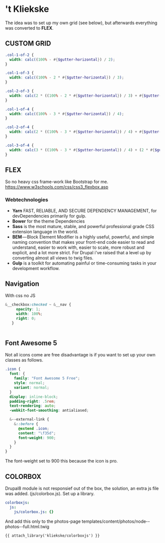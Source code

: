 # 't Kliekske

The idea was to set up my own grid (see below), but afterwards everything was converted to **FLEX**.

## CUSTOM GRID 
``` scss
.col-1-of-2 {
  width: calc((100% - #{$gutter-horizontal}) / 2);
}

.col-1-of-3 {
  width: calc((100% - 2 * #{$gutter-horizontal}) / 3);
}

.col-2-of-3 {
  width: calc(2 * ((100% - 2 * #{$gutter-horizontal}) / 3) + #{$gutter-horizontal});
}

.col-1-of-4 {
  width: calc((100% - 3 * #{$gutter-horizontal}) / 4);
}

.col-2-of-4 {
  width: calc(2 * ((100% - 3 * #{$gutter-horizontal}) / 4) + #{$gutter-horizontal}) ;
}

.col-3-of-4 {
  width: calc(3 * ((100% - 3 * #{$gutter-horizontal}) / 4) + (2 * #{$gutter-horizontal}));
}
```


## FLEX
So no heavy css frame-work like Bootstrap for me.  
https://www.w3schools.com/css/css3_flexbox.asp 

### Webtechnologies
- **Yarn** FAST, RELIABLE, AND SECURE DEPENDENCY MANAGEMENT, for devDependencies primarily for gulp.
- **Bower** for the theme Dependencies
- **Sass** is the most mature, stable, and powerful professional grade CSS extension language in the world.
- **BEM** — Block Element Modifier is a highly useful, powerful, and simple naming convention that makes your 
front-end code easier to read and understand, easier to work with, easier to scale, more robust and explicit, and a lot more strict.
For Drupal i've raised that a level up by converting almost all views to twig files.
- **Gulp** is a toolkit for automating painful or time-consuming tasks in your development workflow.


## Navigation
With css no JS

``` scss
&__checkbox:checked ~ &__nav {
     opacity: 1;
     width: 100%;
     right: 0;
   }
   
```

## Font Awesome 5

Not all icons come are free disadvantage is if you want to set up your own classes as follows.   
 ``` scss
 .icon {
   font: {
     family: "Font Awesome 5 Free";
     style: normal;
     variant: normal;
   }
   display: inline-block;
   padding-right: .5rem;
   text-rendering: auto;
   -webkit-font-smoothing: antialiased;
 
   &--external-link {
     &::before {
       @extend .icon;
       content: "\f35d";
       font-weight: 900;
     }
   }
 }
 ```
The font-weight set to 900 this because the icon is pro.

## COLORBOX 
Drupal8 module is not responsief out of the box, the solution, an extra js file was added. (js/colorbox.js).
Set up a library.

``` yml
colorboxjs:
  js:
    js/colorbox.js: {}
```
And add this only to the photos-page templates/content/photos/node--photos--full.html.twig  
```twig
{{ attach_library('kliekske/colorboxjs') }}
```

## 
